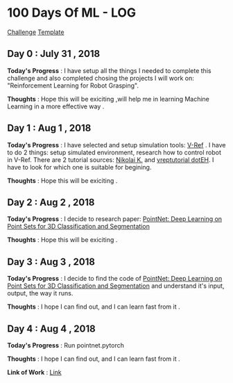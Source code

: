 # 100 Days Of ML - LOG
[Challenge](https://github.com/llSourcell/100_Days_of_ML_Code)
[Template](https://github.com/LordSomen/100DaysOfML/blob/master/Log.md)
## Day 0 : July 31 , 2018
 
**Today's Progress** : I have setup all the things I needed to complete this challenge and also completed chosing the projects I will work on: "Reinforcement Learning for Robot Grasping".

**Thoughts** : Hope this will be exiciting ,will help me in learning Machine Learning in a more effective way .

## Day 1 : Aug 1 , 2018
 
**Today's Progress** : I have selected and setup simulation tools: [V-Ref](http://www.coppeliarobotics.com/index.html) . I have to do 2 things: setup simulated environment, research how to control robot in V-Ref. There are 2 tutorial sources: [Nikolai K.](https://www.youtube.com/channel/UC2P7h5Vik9tLafPQ2hlKVLA) and [
vreptutorial dotEH](https://www.youtube.com/channel/UCbMWe5uU-udNiGVmIHAUmjg). I have to look for which one is suitable for begining.

**Thoughts** : Hope this will be exiciting .

## Day 2 : Aug 2 , 2018
 
**Today's Progress** : I decide to research paper: [PointNet: Deep Learning on Point Sets for 3D Classification and Segmentation](https://arxiv.org/abs/1612.00593)

**Thoughts** : Hope this will be exiciting .

## Day 3 : Aug 3 , 2018
 
**Today's Progress** : I decide to find the code of [PointNet: Deep Learning on Point Sets for 3D Classification and Segmentation](https://arxiv.org/abs/1612.00593) and understand it's input, output, the way it runs.

**Thoughts** : I hope I can find out, and I can learn fast from it .

## Day 4 : Aug 4 , 2018
 
**Today's Progress** : Run pointnet.pytorch

**Thoughts** : I hope I can find out, and I can learn fast from it .

**Link of Work** : [Link](https://github.com/minhncedutw/pointnet.pytorch)
